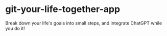 # git-your-life-together-app
Break down your life's goals into small steps, and integrate ChatGPT while you do it!
